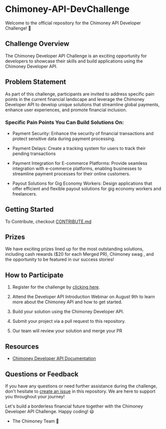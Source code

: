 # Chimoney-API-DevChallenge
Welcome to the official repository for the Chimoney API Developer Challenge! 🚀 

## Challenge Overview

The Chimoney Developer API Challenge is an exciting opportunity for developers to showcase their skills and build applications using the Chimoney Developer API. 

## Problem Statement

As part of this challenge, participants are invited to address specific pain points in the current financial landscape and leverage the Chimoney Developer API to develop unique solutions that streamline global payments, enhance user experiences, and promote financial inclusion.

### Specific Pain Points You Can Build Solutions On:
 - Payment Security: Enhance the security of financial transactions and protect sensitive data during payment processing.
   
 - Payment Delays: Create a tracking system for users to track their pending transactions
   
 - Payment Integration for E-commerce Platforms: Provide seamless integration with e-commerce platforms, enabling businesses to streamline payment processes for their online customers.
   
- Payout Solutions for Gig Economy Workers: Design applications that offer efficient and flexible payout solutions for gig economy workers and freelancers.

## Getting Started

To Contribute, checkout [CONTRIBUTE.md](https://github.com/Chimoney/Chimoney-API-DevChallenge/blob/main/CONTRIBUTING.md)

## Prizes

We have exciting prizes lined up for the most outstanding solutions, including cash rewards ($20 for each Merged PR), Chimoney swag , and the opportunity to be featured in our success stories!

## How to Participate

1. Register for the challenge by [clicking here](https://docs.google.com/forms/d/e/1FAIpQLSdAPHxaSAc8P5td7HGbPpI-yrY5Y_iTuY93Y-F8FZNB49Asjw/viewform).

2. Attend the Developer API Introduction Webinar on August 9th to learn more about the Chimoney API and how to get started.

3. Build your solution using the Chimoney Developer API.

4. Submit your project via a pull request to this repository.

5. Our team will review your solution and merge your PR

## Resources

- [Chimoney Developer API Documentation](https://chimoney.readme.io/reference/introduction)

## Questions or Feedback

If you have any questions or need further assistance during the challenge, don't hesitate to [create an issue](https://github.com/Chimoney/Chimoney-API-DevChallenge/issues) in this repository. We are here to support you throughout your journey!

Let's build a borderless financial future together with the Chimoney Developer API Challenge. Happy coding! 😃

- The Chimoney Team 💌

